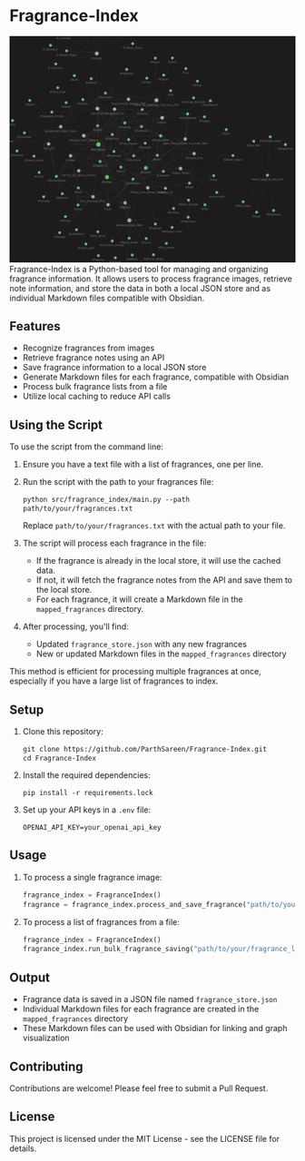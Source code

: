 # Fragrance-Index
![Image Graph](image.png)
Fragrance-Index is a Python-based tool for managing and organizing fragrance information. It allows users to process fragrance images, retrieve note information, and store the data in both a local JSON store and as individual Markdown files compatible with Obsidian.

## Features

- Recognize fragrances from images
- Retrieve fragrance notes using an API
- Save fragrance information to a local JSON store
- Generate Markdown files for each fragrance, compatible with Obsidian
- Process bulk fragrance lists from a file
- Utilize local caching to reduce API calls

## Using the Script

To use the script from the command line:

1. Ensure you have a text file with a list of fragrances, one per line.

2. Run the script with the path to your fragrances file:
   ```
   python src/fragrance_index/main.py --path path/to/your/fragrances.txt
   ```

   Replace `path/to/your/fragrances.txt` with the actual path to your file.

3. The script will process each fragrance in the file:
   - If the fragrance is already in the local store, it will use the cached data.
   - If not, it will fetch the fragrance notes from the API and save them to the local store.
   - For each fragrance, it will create a Markdown file in the `mapped_fragrances` directory.

4. After processing, you'll find:
   - Updated `fragrance_store.json` with any new fragrances
   - New or updated Markdown files in the `mapped_fragrances` directory

This method is efficient for processing multiple fragrances at once, especially if you have a large list of fragrances to index.



## Setup

1. Clone this repository:
   ```
   git clone https://github.com/ParthSareen/Fragrance-Index.git
   cd Fragrance-Index
   ```

2. Install the required dependencies:
   ```
   pip install -r requirements.lock
   ```

3. Set up your API keys in a `.env` file:
   ```
   OPENAI_API_KEY=your_openai_api_key
   ```

## Usage

1. To process a single fragrance image:
   ```python
   fragrance_index = FragranceIndex()
   fragrance = fragrance_index.process_and_save_fragrance("path/to/your/image.jpg")
   ```

2. To process a list of fragrances from a file:
   ```python
   fragrance_index = FragranceIndex()
   fragrance_index.run_bulk_fragrance_saving("path/to/your/fragrance_list.txt")
   ```

## Output

- Fragrance data is saved in a JSON file named `fragrance_store.json`
- Individual Markdown files for each fragrance are created in the `mapped_fragrances` directory
- These Markdown files can be used with Obsidian for linking and graph visualization

## Contributing

Contributions are welcome! Please feel free to submit a Pull Request.

## License

This project is licensed under the MIT License - see the LICENSE file for details.